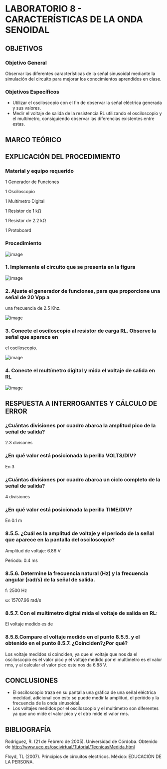 # LABORATORIO 8 - CARACTERÍSTICAS DE LA ONDA SENOIDAL

## OBJETIVOS
### Objetivo General

Observar las diferentes características de la señal sinusoidal mediante la simulación del circuito para mejorar los conocimientos aprendidos en clase.

### Objetivos Específicos
- Utilizar el osciloscopio con el fin de observar la señal eléctrica generada y sus valores. 
- Medir el voltaje de salida de la resistencia RL utilizando el osciloscopio y el multímetro, consiguiendo observar las diferencias existentes entre estas.  
## MARCO TEÓRICO

## EXPLICACIÓN DEL PROCEDIMIENTO

### Material y equipo requerido

1 Generador de Funciones

1 Osciloscopio

1 Multímetro Digital

1 Resistor de 1 kΩ

1 Resistor de 2.2 kΩ

1 Protoboard

### Procedimiento

![image](https://user-images.githubusercontent.com/105606339/185451551-a237736a-1530-4398-9762-2609e283b3e8.png)

### 1. Implemente el circuito que se presenta en la figura 

![image](https://user-images.githubusercontent.com/105606339/185542969-84a44735-06f6-4e74-9d04-23490d22849a.png)

### 2. Ajuste el generador de funciones, para que proporcione una señal de 20 Vpp a
una frecuencia de 2.5 Khz.

![image](https://user-images.githubusercontent.com/105606339/185542832-2091fb73-43f7-4f46-a12b-be7724582114.png)

### 3. Conecte el osciloscopio al resistor de carga RL. Observe la señal que aparece en
el osciloscopio.

![image](https://user-images.githubusercontent.com/105606339/185670003-5ea512b8-1043-4675-9ff3-46a5c9816150.png)

### 4. Conecte el multímetro digital y mida el voltaje de salida en RL

![image](https://user-images.githubusercontent.com/105606339/185680255-3e7968db-d7ee-419b-a161-92d07c4dd4d9.png)

## RESPUESTA A INTERROGANTES Y CÁLCULO DE ERROR 

### ¿Cuántas divisiones por cuadro abarca la amplitud pico de la señal de salida?

2.3 divisones

### ¿En qué valor está posicionada la perilla VOLTS/DIV?

En 3

### ¿Cuántas divisiones por cuadro abarca un ciclo completo de la señal de salida?

4 divisiones 

### ¿En qué valor está posicionada la perilla TIME/DIV?

En 0.1 m

### 8.5.5. ¿Cuál es la amplitud de voltaje y el periodo de la señal que aparece en la pantalla del osciloscopio?

Amplitud de voltaje: 6.86 V

Periodo: 0.4 ms

### 8.5.6. Determine la frecuencia natural (Hz) y la frecuencia angular (rad/s) de la señal de salida.

f: 2500 Hz

ω: 15707.96 rad/s

### 8.5.7. Con el multímetro digital mida el voltaje de salida en RL:

El voltaje medido es de 

### 8.5.8.Compare el voltaje medido en el punto 8.5.5. y el obtenido en el punto 8.5.7. ¿Coinciden?¿Por qué?

Los voltaje medidos si coinciden, ya que el voltaje que nos da el osciloscopio es el valor pico y el voltaje medido por el multímetro es el valor rms, y al calcular el valor pico este nos da 6.88 V.

## CONCLUSIONES
- El osciloscopio traza en su pantalla una gráfica de una señal eléctrica medidad, adicional con esto se puede medir la amplitud, el periódo y la frecuencia de la onda sinusoidal.
- Los voltajes medidos por el osciloscopio y el multímetro son diferentes ya que uno mide el valor pico y el otro mide el valor rms.

## BIBLIOGRAFÍA

Rodriguez, R. (21 de Febrero de 2005). Universidad de Córdoba. Obtenido de http://www.uco.es/oscivirtual/Tutorial/TecnicasMedida.html

Floyd, TL (2007). Principios de circuitos electricos. México: EDUCACIÓN DE LA PERSONA.











